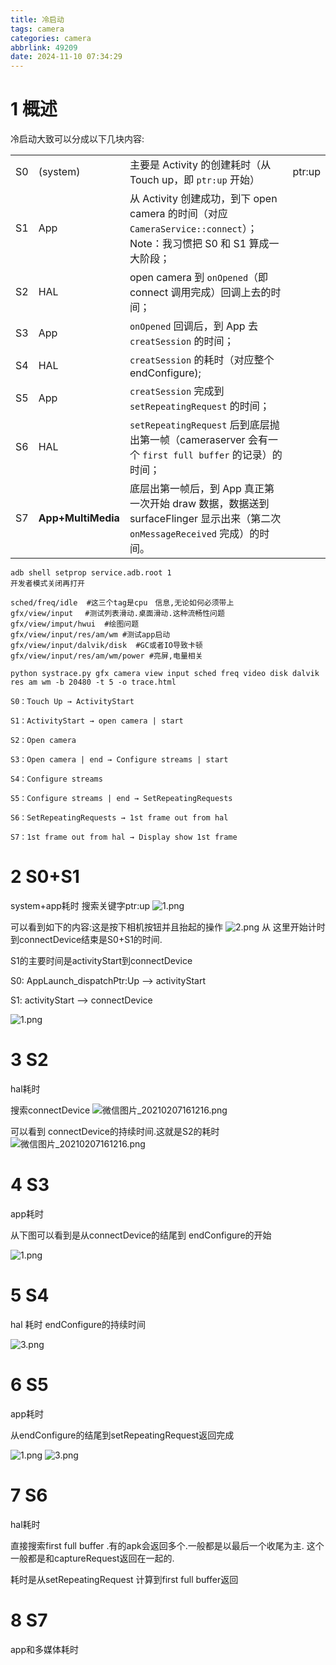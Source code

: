 ```yaml
---
title: 冷启动
tags: camera
categories: camera
abbrlink: 49209
date: 2024-11-10 07:34:29
---
```


# 1 概述

冷启动大致可以分成以下几块内容:

|      |                    |                                                              |        |
| ---- | ------------------ | ------------------------------------------------------------ | ------ |
| S0   | (system)           | 主要是 Activity 的创建耗时（从 Touch up，即 `ptr:up` 开始）  | ptr:up |
| S1   | App                | 从 Activity 创建成功，到下 open camera 的时间（对应 `CameraService::connect`）； Note：我习惯把 S0 和 S1 算成一大阶段； |        |
| S2   | HAL                | open camera 到 `onOpened`（即 connect 调用完成）回调上去的时间； |        |
| S3   | App                | `onOpened` 回调后，到 App 去 `creatSession` 的时间；         |        |
| S4   | HAL                | `creatSession` 的耗时（对应整个endConfigure);                |        |
| S5   | App                | `creatSession` 完成到 `setRepeatingRequest` 的时间；         |        |
| S6   | HAL                | `setRepeatingRequest` 后到底层抛出第一帧（cameraserver 会有一个 `first full buffer` 的记录）的时间； |        |
| S7   | **App+MultiMedia** | 底层出第一帧后，到 App 真正第一次开始 draw 数据，数据送到 surfaceFlinger 显示出来（第二次 `onMessageReceived` 完成）的时间。 |        |

```
adb shell setprop service.adb.root 1
开发者模式关闭再打开
```

```
sched/freq/idle  #这三个tag是cpu　信息,无论如何必须带上
gfx/view/input 　#测试列表滑动.桌面滑动.这种流畅性问题
gfx/view/imput/hwui  #绘图问题
gfx/view/input/res/am/wm #测试app启动
gfx/view/input/dalvik/disk  #GC或者IO导致卡顿
gfx/view/input/res/am/wm/power #亮屏,电量相关
```



```
python systrace.py gfx camera view input sched freq video disk dalvik res am wm -b 20480 -t 5 -o trace.html
```



```
S0：Touch Up → ActivityStart

S1：ActivityStart → open camera | start

S2：Open camera

S3：Open camera | end → Configure streams | start

S4：Configure streams

S5：Configure streams | end → SetRepeatingRequests

S6：SetRepeatingRequests → 1st frame out from hal

S7：1st frame out from hal → Display show 1st frame
```

# 2 S0+S1
system+app耗时
搜索关键字ptr:up
![1.png](https://i.loli.net/2021/02/05/yK8TitEbIUNgmuW.png)

可以看到如下的内容:这是按下相机按钮并且抬起的操作
![2.png](https://i.loli.net/2021/02/05/DCQZysUbLd5njHB.png)
从 这里开始计时到connectDevice结束是S0+S1的时间.

S1的主要时间是activityStart到connectDevice

S0: AppLaunch_dispatchPtr:Up --> activityStart

S1: activityStart --> connectDevice

![1.png](https://i.loli.net/2021/02/13/vJPn9CIAjFhYcKe.png)


# 3 S2
hal耗时

搜索connectDevice
![微信图片_20210207161216.png](https://i.loli.net/2021/02/07/oNEQFBJ8z1tYHLi.png)

可以看到 connectDevice的持续时间.这就是S2的耗时
![微信图片_20210207161216.png](https://i.loli.net/2021/02/07/Z5B3GHkUhon2cyj.png)

# 4 S3

app耗时

从下图可以看到是从connectDevice的结尾到	endConfigure的开始



![1.png](https://i.loli.net/2021/02/13/C5EvmfbHDwYlUus.png)

# 5 S4

hal 耗时
endConfigure的持续时间


![3.png](https://i.loli.net/2021/02/13/rKZuInyARo9pzmL.png)

# 6 S5

app耗时

从endConfigure的结尾到setRepeatingRequest返回完成

![1.png](https://i.loli.net/2021/02/13/LRqojJPDYcwM9lB.png)
![3.png](https://i.loli.net/2021/02/13/7iDupNsqbwOlQnG.png)

# 7 S6

hal耗时

直接搜索first full buffer .有的apk会返回多个.一般都是以最后一个收尾为主.
这个一般都是和captureRequest返回在一起的.

耗时是从setRepeatingRequest 计算到first full buffer返回

# 8 S7

app和多媒体耗时